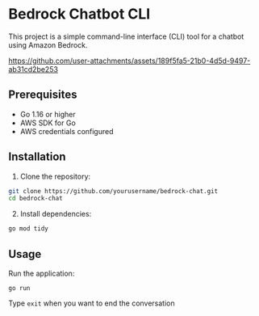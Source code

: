 # Bedrock Chatbot CLI
This project is a simple command-line interface (CLI) tool for a chatbot using Amazon Bedrock.




https://github.com/user-attachments/assets/189f5fa5-21b0-4d5d-9497-ab31cd2be253




## Prerequisites
- Go 1.16 or higher
- AWS SDK for Go
- AWS credentials configured

## Installation

1. Clone the repository:

```sh
git clone https://github.com/yourusername/bedrock-chat.git
cd bedrock-chat
```

2. Install dependencies:

```sh
go mod tidy
```

## Usage

Run the application:

```
go run
```

Type `exit` when you want to end the conversation
